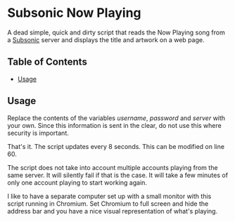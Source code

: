 # Subsonic Now Playing

A dead simple, quick and dirty script that reads the Now Playing song from a [Subsonic](http://www.subsonic.org/pages/index.jsp) server and displays the title and artwork on a web page.

## Table of Contents

- [Usage](#usage)

## Usage

Replace the contents of the variables _username_, _password_ and _server_ with your own. Since this information is sent in the clear, do not use this where security is important.

That's it. The script updates every 8 seconds. This can be modified on line 60.

The script does not take into account multiple accounts playing from the same server. It will silently fail if that is the case. It will take a few minutes of only one account playing to start working again.

I like to have a separate computer set up with a small monitor with this script running in Chromium. Set Chromium to full screen and hide the address bar and you have a nice visual representation of what's playing.